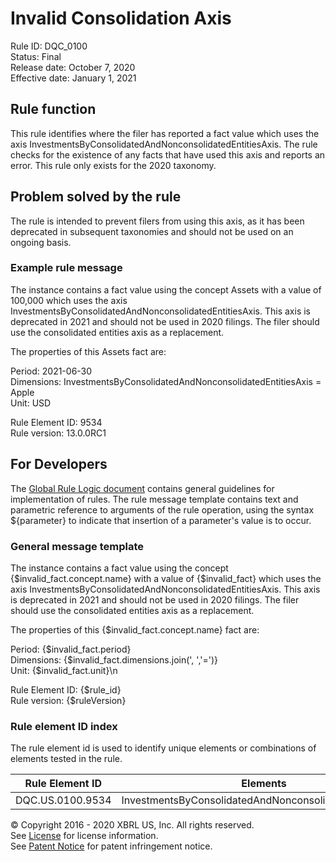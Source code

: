 # Invalid Consolidation Axis  
Rule ID: DQC_0100  
Status: Final  
Release date: October 7, 2020   
Effective date: January 1, 2021  
  
## Rule function  
This rule identifies where the filer has reported a fact value which uses the axis InvestmentsByConsolidatedAndNonconsolidatedEntitiesAxis. The rule checks for the existence of any facts that have used this axis and reports an error.  This rule only exists for the 2020 taxonomy.  
  
## Problem solved by the rule  
The rule is intended to prevent filers from using this axis, as it has been deprecated in subsequent taxonomies and should not be used on an ongoing basis.  
  
### Example rule message  
The instance contains a fact value using the concept Assets with a value of 100,000 which uses the axis InvestmentsByConsolidatedAndNonconsolidatedEntitiesAxis. This axis is deprecated in 2021 and should not be used in 2020 filings.  The filer should use the consolidated entities axis as a replacement.  
  
The properties of this Assets fact are:  
  
Period: 2021-06-30  
Dimensions: InvestmentsByConsolidatedAndNonconsolidatedEntitiesAxis = Apple  
Unit: USD  
  
Rule Element ID: 9534  
Rule version: 13.0.0RC1  
  
## For Developers  
The [Global Rule Logic document](https://github.com/DataQualityCommittee/dqc_us_rules/blob/master/docs/GlobalRuleLogic.md) contains general guidelines for implementation of rules. The rule message template contains text and parametric reference to arguments of the rule operation, using the syntax ${parameter} to indicate that insertion of a parameter's value is to occur.  
  
### General message template  
The instance contains a fact value using the concept {$invalid_fact.concept.name} with a value of {$invalid_fact} which uses the axis InvestmentsByConsolidatedAndNonconsolidatedEntitiesAxis. This axis is deprecated in 2021 and should not be used in 2020 filings.  The filer should use the consolidated entities axis as a replacement.  
  
The properties of this {$invalid_fact.concept.name} fact are:  
  
Period: {$invalid_fact.period}  
Dimensions: {$invalid_fact.dimensions.join(', ','=')}  
Unit:  {$invalid_fact.unit}\n  
  
Rule Element ID: {$rule_id}  
Rule version: {$ruleVersion}  
  
### Rule element ID index  
The rule element id is used to identify unique elements or combinations of elements tested in the rule.  
   
|Rule Element ID|Elements|  
|--------|--------|  
|DQC.US.0100.9534|InvestmentsByConsolidatedAndNonconsolidatedEntitiesAxis|   
  
© Copyright 2016 - 2020 XBRL US, Inc. All rights reserved.   
See [License](https://xbrl.us/dqc-license) for license information.  
See [Patent Notice](https://xbrl.us/dqc-patent) for patent infringement notice.  
